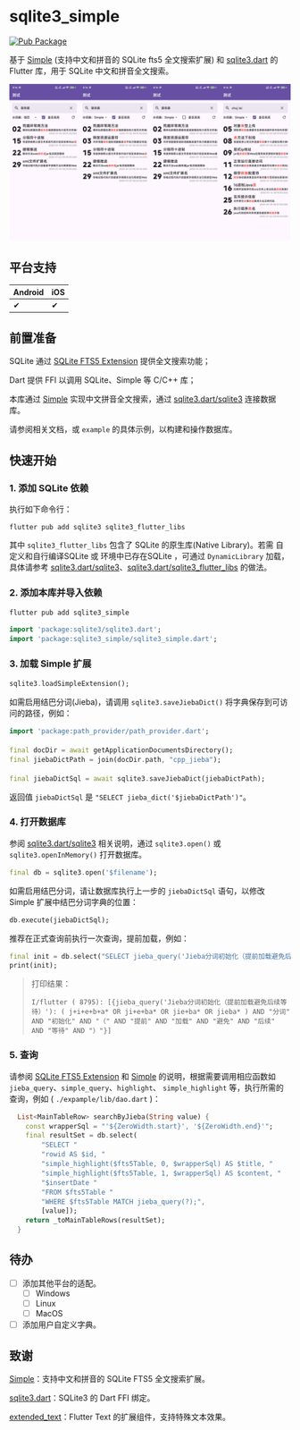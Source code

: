 # sqlite3_simple

[![Pub Package](https://img.shields.io/pub/v/sqlite3_simple)](https://pub.dev/packages/sqlite3_simple)

基于 [Simple](https://github.com/wangfenjin/simple) (支持中文和拼音的 SQLite fts5 全文搜索扩展) 和 [sqlite3.dart](https://github.com/simolus3/sqlite3.dart) 的 Flutter 库，用于 SQLite 中文和拼音全文搜索。

![示例](example/example.jpg)

## 平台支持

| Android | iOS |
|---------|-----|
| ✔       | ✔   |

## 前置准备

SQLite 通过 [SQLite FTS5 Extension](https://sqlite.org/fts5.html) 提供全文搜索功能；

Dart 提供 FFI 以调用 SQLite、Simple 等 C/C++ 库；

本库通过 [Simple](https://github.com/wangfenjin/simple) 实现中文拼音全文搜索，通过 [sqlite3.dart/sqlite3](https://github.com/simolus3/sqlite3.dart/tree/main/sqlite3) 连接数据库。

请参阅相关文档，或 `example` 的具体示例，以构建和操作数据库。

## 快速开始

### 1. 添加 SQLite 依赖

执行如下命令行：

```shell
flutter pub add sqlite3 sqlite3_flutter_libs
```

其中 `sqlite3_flutter_libs` 包含了 SQLite 的原生库(Native Library)。若需 自定义和自行编译SQLite 或 环境中已存在SQLite ，可通过 `DynamicLibrary` 加载，具体请参考 [sqlite3.dart/sqlite3](https://github.com/simolus3/sqlite3.dart/tree/main/sqlite3#manually-providing-sqlite3-libraries)、[sqlite3.dart/sqlite3_flutter_libs](https://github.com/simolus3/sqlite3.dart/tree/main/sqlite3_flutter_libs) 的做法。

### 2. 添加本库并导入依赖

```shell
flutter pub add sqlite3_simple
```

```dart
import 'package:sqlite3/sqlite3.dart';
import 'package:sqlite3_simple/sqlite3_simple.dart';
```

### 3. 加载 Simple 扩展

```dart
sqlite3.loadSimpleExtension();
```

如需启用结巴分词(Jieba)，请调用 `sqlite3.saveJiebaDict()` 将字典保存到可访问的路径，例如：

```dart
import 'package:path_provider/path_provider.dart';

final docDir = await getApplicationDocumentsDirectory();
final jiebaDictPath = join(docDir.path, "cpp_jieba");

final jiebaDictSql = await sqlite3.saveJiebaDict(jiebaDictPath);
```

返回值 `jiebaDictSql` 是 `"SELECT jieba_dict('$jiebaDictPath')"`。

### 4. 打开数据库

参阅 [sqlite3.dart/sqlite3](https://github.com/simolus3/sqlite3.dart/tree/main/sqlite3) 相关说明，通过 `sqlite3.open()` 或 `sqlite3.openInMemory()` 打开数据库。

```dart
final db = sqlite3.open('$filename');
```

如需启用结巴分词，请让数据库执行上一步的 `jiebaDictSql` 语句，以修改 Simple 扩展中结巴分词字典的位置：

```dart
db.execute(jiebaDictSql);
```

推荐在正式查询前执行一次查询，提前加载，例如：

```dart
final init = db.select("SELECT jieba_query('Jieba分词初始化（提前加载避免后续等待）')");
print(init);
```

> 打印结果：
>
> `I/flutter ( 8795): [{jieba_query('Jieba分词初始化（提前加载避免后续等待）'): ( j+i+e+b+a* OR ji+e+ba* OR jie+ba* OR jieba* ) AND "分词" AND "初始化" AND "（" AND "提前" AND "加载" AND "避免" AND "后续" AND "等待" AND "）"}]`

### 5. 查询

请参阅 [SQLite FTS5 Extension](https://sqlite.org/fts5.html) 和 [Simple](https://github.com/wangfenjin/simple) 的说明，根据需要调用相应函数如 `jieba_query`、`simple_query`、`highlight`、  `simple_highlight` 等，执行所需的查询，例如 (  `./expample/lib/dao.dart` )：

```dart
  List<MainTableRow> searchByJieba(String value) {
    const wrapperSql = "'${ZeroWidth.start}', '${ZeroWidth.end}'";
    final resultSet = db.select(
        "SELECT "
        "rowid AS $id, "
        "simple_highlight($fts5Table, 0, $wrapperSql) AS $title, "
        "simple_highlight($fts5Table, 1, $wrapperSql) AS $content, "
        "$insertDate "
        "FROM $fts5Table "
        "WHERE $fts5Table MATCH jieba_query(?);",
        [value]);
    return _toMainTableRows(resultSet);
  }
```

## 待办

- [ ] 添加其他平台的适配。
  - [ ] Windows
  - [ ] Linux
  - [ ] MacOS
- [ ] 添加用户自定义字典。

## 致谢

[Simple](https://github.com/wangfenjin/simple)：支持中文和拼音的 SQLite FTS5 全文搜索扩展。

[sqlite3.dart](https://github.com/simolus3/sqlite3.dart)：SQLite3 的 Dart FFI 绑定。

[extended_text](https://github.com/fluttercandies/extended_text/)：Flutter Text 的扩展组件，支持特殊文本效果。
